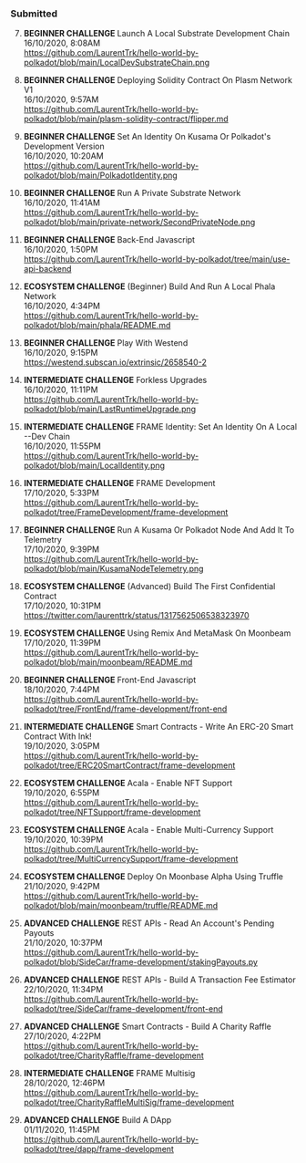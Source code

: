 ### Submitted

7. **BEGINNER CHALLENGE** Launch A Local Substrate Development Chain  
16/10/2020, 8:08AM  
https://github.com/LaurentTrk/hello-world-by-polkadot/blob/main/LocalDevSubstrateChain.png  

8. **BEGINNER CHALLENGE** Deploying Solidity Contract On Plasm Network V1  
16/10/2020, 9:57AM  
https://github.com/LaurentTrk/hello-world-by-polkadot/blob/main/plasm-solidity-contract/flipper.md  

1. **BEGINNER CHALLENGE** Set An Identity On Kusama Or Polkadot's Development Version  
16/10/2020, 10:20AM  
https://github.com/LaurentTrk/hello-world-by-polkadot/blob/main/PolkadotIdentity.png

6. **BEGINNER CHALLENGE** Run A Private Substrate Network  
16/10/2020, 11:41AM    
https://github.com/LaurentTrk/hello-world-by-polkadot/blob/main/private-network/SecondPrivateNode.png  

4. **BEGINNER CHALLENGE** Back-End Javascript   
16/10/2020, 1:50PM  
https://github.com/LaurentTrk/hello-world-by-polkadot/tree/main/use-api-backend  

13. **ECOSYSTEM CHALLENGE** (Beginner) Build And Run A Local Phala Network  
16/10/2020, 4:34PM  
https://github.com/LaurentTrk/hello-world-by-polkadot/blob/main/phala/README.md  

5. **BEGINNER CHALLENGE** Play With Westend  
16/10/2020, 9:15PM  
https://westend.subscan.io/extrinsic/2658540-2  

9. **INTERMEDIATE CHALLENGE** Forkless Upgrades  
16/10/2020, 11:11PM  
https://github.com/LaurentTrk/hello-world-by-polkadot/blob/main/LastRuntimeUpgrade.png  

10. **INTERMEDIATE CHALLENGE** FRAME Identity: Set An Identity On A Local --Dev Chain  
16/10/2020, 11:55PM  
https://github.com/LaurentTrk/hello-world-by-polkadot/blob/main/LocalIdentity.png  

11. **INTERMEDIATE CHALLENGE** FRAME Development  
17/10/2020, 5:33PM  
https://github.com/LaurentTrk/hello-world-by-polkadot/tree/FrameDevelopment/frame-development  

2. **BEGINNER CHALLENGE** Run A Kusama Or Polkadot Node And Add It To Telemetry  
17/10/2020, 9:39PM  
https://github.com/LaurentTrk/hello-world-by-polkadot/blob/main/KusamaNodeTelemetry.png  

14. **ECOSYSTEM CHALLENGE** (Advanced) Build The First Confidential Contract  
17/10/2020, 10:31PM  
https://twitter.com/laurenttrk/status/1317562506538323970  

15. **ECOSYSTEM CHALLENGE** Using Remix And MetaMask On Moonbeam  
17/10/2020, 11:39PM  
https://github.com/LaurentTrk/hello-world-by-polkadot/blob/main/moonbeam/README.md  

3. **BEGINNER CHALLENGE** Front-End Javascript    
18/10/2020, 7:44PM  
https://github.com/LaurentTrk/hello-world-by-polkadot/tree/FrontEnd/frame-development/front-end  

12. **INTERMEDIATE CHALLENGE** Smart Contracts - Write An ERC-20 Smart Contract With Ink!    
19/10/2020, 3:05PM  
https://github.com/LaurentTrk/hello-world-by-polkadot/tree/ERC20SmartContract/frame-development  

17. **ECOSYSTEM CHALLENGE** Acala - Enable NFT Support  
19/10/2020, 6:55PM  
https://github.com/LaurentTrk/hello-world-by-polkadot/tree/NFTSupport/frame-development  

18. **ECOSYSTEM CHALLENGE** Acala - Enable Multi-Currency Support  
19/10/2020, 10:39PM  
https://github.com/LaurentTrk/hello-world-by-polkadot/tree/MultiCurrencySupport/frame-development  

16. **ECOSYSTEM CHALLENGE** Deploy On Moonbase Alpha Using Truffle  
21/10/2020, 9:42PM  
https://github.com/LaurentTrk/hello-world-by-polkadot/blob/main/moonbeam/truffle/README.md  

19. **ADVANCED CHALLENGE** REST APIs - Read An Account's Pending Payouts  
21/10/2020, 10:37PM  
https://github.com/LaurentTrk/hello-world-by-polkadot/blob/SideCar/frame-development/stakingPayouts.py  

20. **ADVANCED CHALLENGE** REST APIs - Build A Transaction Fee Estimator    
22/10/2020, 11:34PM  
https://github.com/LaurentTrk/hello-world-by-polkadot/tree/SideCar/frame-development/front-end  

21.  **ADVANCED CHALLENGE** Smart Contracts - Build A Charity Raffle    
27/10/2020, 4:22PM  
https://github.com/LaurentTrk/hello-world-by-polkadot/tree/CharityRaffle/frame-development  

22. **INTERMEDIATE CHALLENGE** FRAME Multisig    
28/10/2020, 12:46PM  
https://github.com/LaurentTrk/hello-world-by-polkadot/tree/CharityRaffleMultiSig/frame-development  

23. **ADVANCED CHALLENGE** Build A DApp  
01/11/2020, 11:45PM  
https://github.com/LaurentTrk/hello-world-by-polkadot/tree/dapp/frame-development  
